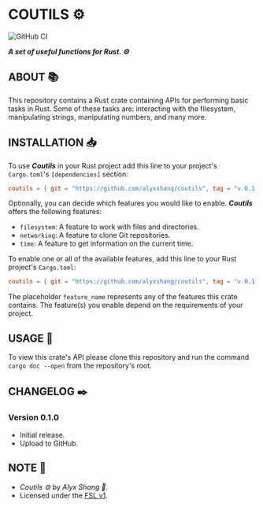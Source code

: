 # COUTILS :gear:

![GitHub CI](https://github.com/alyxshang/coutils/actions/workflows/rust.yml/badge.svg)

***A set of useful functions for Rust. :gear:***

## ABOUT :books:

This repository contains a Rust crate containing APIs for performing basic tasks in Rust. Some of these tasks are: interacting with the filesystem, manipulating strings, manipulating numbers, and many more.

## INSTALLATION :inbox_tray:

To use ***Coutils*** in your Rust project add this line to your project's `Cargo.toml`'s `[dependencies]` section:

```TOML
coutils = { git = "https://github.com/alyxshang/coutils", tag = "v.0.1.0" }
```

Optionally, you can decide which features you would like to enable. ***Coutils*** offers the following features:

- `filesystem`: A feature to work with files and directories.
- `networking`: A feature to clone Git repositories.
- `time`: A feature to get information on the current time.

To enable one or all of the available features, add this line to your Rust project's `Cargo.toml`:

```TOML
coutils = { git = "https://github.com/alyxshang/coutils", tag = "v.0.1.0", features = ["feature_name"] }
```

The placeholder `feature_name` represents any of the features this crate contains. The feature(s) you enable depend on the requirements of your project.

## USAGE :hammer:

To view this crate's API please clone this repository and run the command `cargo doc --open` from the repository's root.

## CHANGELOG :black_nib:

### Version 0.1.0

- Initial release.
- Upload to GitHub.

## NOTE :scroll:

- *Coutils :gear:* by *Alyx Shang :black_heart:*.
- Licensed under the [FSL v1](https://github.com/alyxshang/fair-software-license).
